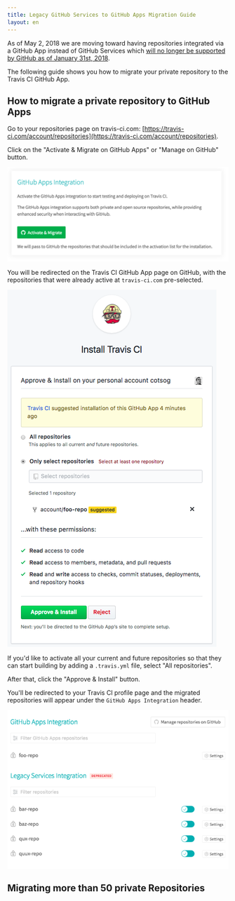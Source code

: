 ```yaml
---
title: Legacy GitHub Services to GitHub Apps Migration Guide
layout: en
---
```


As of May 2, 2018 we are moving toward having repositories integrated via a GitHub App instead of GitHub Services which [will no longer be supported by GitHub as of January 31st, 2018](https://developer.github.com/v3/guides/replacing-github-services/#deprecation-timeline).

The following guide shows you how to migrate your private repository to the Travis CI GitHub App.

## How to migrate a private repository to GitHub Apps

Go to your repositories page on travis-ci.com: [https://travis-ci.com/account/repositories](https://travis-ci.com/account/repositories).

Click on the "Activate & Migrate on GitHub Apps" or "Manage on GitHub" button.

![Travis CI GitHub App page](/images/migrate/legacy-services-migration-github-apps.png)

You will be redirected on the Travis CI GitHub App page on GitHub, with the repositories that were already active at `travis-ci.com` pre-selected.

![Travis CI GitHub App page](/images/migrate/github-app-page.png)

If you'd like to activate all your current and future repositories so that they can start building by adding a `.travis.yml` file, select "All repositories".

After that, click the "Approve & Install" button.

You'll be redirected to your Travis CI profile page and the migrated repositories will appear under the `GitHub Apps Integration` header.

![travis-ci.com profile page with GitHub App integration](/images/migrate/github-app-repo.png)

## Migrating more than 50 private Repositories
